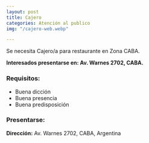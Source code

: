 ```yaml
---
layout: post
title: Cajero
categories: Atención al publico
img: "/cajero-web.webp"

---
```

Se necesita Cajero/a para restaurante en Zona CABA.

**Interesados presentarse en: Av. Warnes 2702, CABA.**

### Requisitos:

* Buena dicción
* Buena presencia
* Buena predisposición

### Presentarse:

**Dirección:** Av. Warnes 2702, CABA, Argentina